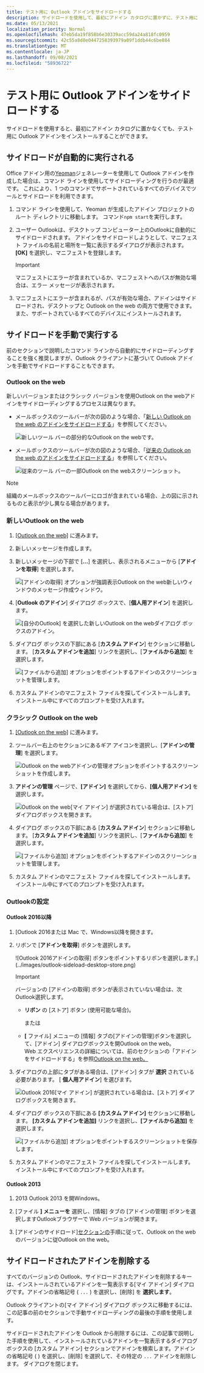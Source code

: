 ```yaml
---
title: テスト用に Outlook アドインをサイドロードする
description: サイドロードを使用して、最初にアドイン カタログに置かずに、テスト用に Outlook アドインをインストールします。
ms.date: 05/13/2021
localization_priority: Normal
ms.openlocfilehash: 47eb5da19f858b6e30339acc59da24a818fc0959
ms.sourcegitcommit: 42c55a8d8e0447258393979a09f1ddb44c6be884
ms.translationtype: MT
ms.contentlocale: ja-JP
ms.lasthandoff: 09/08/2021
ms.locfileid: "58936722"
---
```

# <a name="sideload-outlook-add-ins-for-testing"></a>テスト用に Outlook アドインをサイドロードする

サイドロードを使用すると、最初にアドイン カタログに置かなくても、テスト用に Outlook アドインをインストールすることができます。

## <a name="sideload-automatically"></a>サイドロードが自動的に実行される

Office アドイン用の[Yeoman](https://github.com/OfficeDev/generator-office)ジェネレーターを使用して Outlook アドインを作成した場合は、コマンド ラインを使用してサイドローディングを行うのが最適です。 これにより、1 つのコマンドでサポートされているすべてのデバイスでツールとサイドロードを利用できます。

1. コマンド ラインを使用して、Yeoman が生成したアドイン プロジェクトのルート ディレクトリに移動します。 コマンド`npm start`を実行します。

1. ユーザー Outlookは、デスクトップ コンピューター上のOutlookに自動的にサイドロードされます。 アドインをサイドロードしようとして、マニフェスト ファイルの名前と場所を一覧に表示するダイアログが表示されます。 **[OK]** を選択し、マニフェストを登録します。

    > [!IMPORTANT]
    > マニフェストにエラーが含まれているか、マニフェストへのパスが無効な場合は、エラー メッセージが表示されます。

1. マニフェストにエラーが含まれるが、パスが有効な場合、アドインはサイドロードされ、デスクトップと Outlook on the web の両方で使用できます。 また、サポートされているすべてのデバイスにインストールされます。

## <a name="sideload-manually"></a>サイドロードを手動で実行する

前のセクションで説明したコマンド ラインから自動的にサイドローディングすることを強く推奨しますが、Outlook クライアントに基づいて Outlook アドインを手動でサイドロードすることもできます。

### <a name="outlook-on-the-web"></a>Outlook on the web

新しいバージョンまたはクラシック バージョンを使用Outlook on the webアドインをサイドローディングするプロセスは異なります。

- メールボックスのツールバーが次の図のような場合、「[新しい Outlook on the web のアドインをサイドロードする](#new-outlook-on-the-web)」を参照してください。

    ![新しいツール バーの部分的なOutlook on the webです。](../images/outlook-on-the-web-new-toolbar.png)

- メールボックスのツールバーが次の図のような場合、「[従来の Outlook on the web のアドインをサイドロードする](#classic-outlook-on-the-web)」を参照してください。

    ![従来のツール バーの一部Outlook on the webスクリーンショット。](../images/outlook-on-the-web-classic-toolbar.png)

> [!NOTE]
> 組織のメールボックスのツールバーにロゴが含まれている場合、上の図に示されるものと表示が少し異なる場合があります。

### <a name="new-outlook-on-the-web"></a>新しいOutlook on the web

1. [[Outlook on the web]](https://outlook.office.com) に進みます。

1. 新しいメッセージを作成します。

1. 新しいメッセージの下部で [**...**] を選択し、表示されるメニューから [**アドインを取得**] を選択します。

    ![[アドインの取得] オプションが強調表示Outlook on the web新しいウィンドウのメッセージ作成ウィンドウ。](../images/outlook-on-the-web-new-get-add-ins.png)

1. [**Outlook のアドイン**] ダイアログ ボックスで、[**個人用アドイン**] を選択します。

    ![[自分のOutlook] を選択した新しいOutlook on the webダイアログ ボックスのアドイン。](../images/outlook-on-the-web-new-my-add-ins.png)

1. ダイアログ ボックスの下部にある [**カスタム アドイン**] セクションに移動します。 [**カスタム アドインを追加**] リンクを選択し、[**ファイルから追加**] を選択します。

    ![[ファイルから追加] オプションをポイントするアドインのスクリーンショットを管理します。](../images/outlook-sideload-desktop-add-from-file.png)

1. カスタム アドインのマニフェスト ファイルを探してインストールします。インストール中にすべてのプロンプトを受け入れます。

### <a name="classic-outlook-on-the-web"></a>クラシック Outlook on the web

1. [[Outlook on the web]](https://outlook.office.com) に進みます。

1. ツールバー右上のセクションにあるギア アイコンを選択し、[**アドインの管理**] を選択します。

    ![Outlook on the webアドインの管理オプションをポイントするスクリーンショットを作成します。](../images/outlook-sideload-web-manage-integrations.png)

1. **アドインの管理** ページで、**[アドイン]** を選択してから、**[個人用アドイン]** を選択します。

    ![Outlook on the web[マイ アドイン] が選択されている場合は、[ストア] ダイアログボックスを開きます。](../images/outlook-sideload-store-select-add-ins.png)

1. ダイアログ ボックスの下部にある [**カスタム アドイン**] セクションに移動します。 [**カスタム アドインを追加**] リンクを選択し、[**ファイルから追加**] を選択します。

    ![[ファイルから追加] オプションをポイントするアドインのスクリーンショットを管理します。](../images/outlook-sideload-desktop-add-from-file.png)

1. カスタム アドインのマニフェスト ファイルを探してインストールします。インストール中にすべてのプロンプトを受け入れます。

### <a name="outlook-on-the-desktop"></a>Outlookの設定

#### <a name="outlook-2016-or-later"></a>Outlook 2016以降

1. [Outlook 2016または Mac で、Windows以降を開きます。

1. リボンで [**アドインを取得**] ボタンを選択します。

    ![Outlook 2016アドインの取得] ボタンをポイントするリボンを選択します。](../images/outlook-sideload-desktop-store.png)

    > [!IMPORTANT]
    > バージョンの [アドインの取得] ボタンが表示されていない場合は、次Outlook選択します。
    >
    > - **リボン** の [ストア] ボタン (使用可能な場合)。
    >
    >   または
    >
    > - **[** ファイル] メニューの [情報] タブの[アドインの管理]ボタンを選択して、[アドイン] ダイアログボックスを開Outlook on the web。 <br>Web エクスペリエンスの詳細については、前のセクションの「アドインをサイドロードする」を参照[Outlook on the web。](#outlook-on-the-web)

1. ダイアログの上部にタブがある場合は、[アドイン] タブが **選択** されている必要があります。 [ **個人用アドイン**] を選びます。

    ![Outlook 2016[マイ アドイン] が選択されている場合は、[ストア] ダイアログボックスを開きます。](../images/outlook-sideload-store-select-add-ins.png)

1. ダイアログ ボックスの下部にある **[カスタム アドイン]** セクションに移動します。 **[カスタム アドインを追加]** リンクを選択し、**[ファイルから追加]** を選択します。

    ![[ファイルから追加] オプションをポイントするスクリーンショットを保存します。](../images/outlook-sideload-desktop-add-from-file.png)

1. カスタム アドインのマニフェスト ファイルを探してインストールします。インストール中にすべてのプロンプトを受け入れます。

#### <a name="outlook-2013"></a>Outlook 2013

1. 2013 Outlook 2013 を開Windows。

1. [ファイル **] メニューを** 選択し、[情報] タブの [アドインの管理] ボタンを選択しますOutlookブラウザーで Web バージョンが開きます。

1. [アドインのサイドロード][セクションの](#outlook-on-the-web)手順に従って、Outlook on the webのバージョンに従Outlook on the web。

## <a name="remove-a-sideloaded-add-in"></a>サイドロードされたアドインを削除する

すべてのバージョンの Outlook、サイドロードされたアドインを削除するキーは、インストールされているアドインを一覧表示する[マイ アドイン] ダイアログです。アドインの省略記号 ( `...` ) を選択し、[削除] を **選択します**。

Outlook クライアントの[マイ アドイン] ダイアログ ボックスに移動するには、この記事の前のセクションで手動[](#sideload-manually)サイドローディングの最後の手順を使用します。

サイドロードされたアドインを Outlook から削除するには、この記事で説明した手順を使用して、インストールされているアドインを一覧表示するダイアログボックスの [カスタム アドイン] セクションでアドインを検索します。アドインの省略記号 ( ) を選択し、[削除] を選択して、その特定の `...` アドインを削除します。  ダイアログを閉じます。
